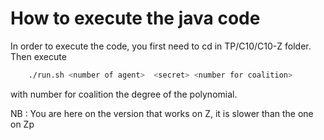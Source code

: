 # How to execute the java code

In order to execute the code, you first need to cd in TP/C10/C10-Z folder.
Then execute

```bash
    ./run.sh <number of agent>  <secret> <number for coalition>
```

with number for coalition the degree of the polynomial.

NB : You are here on the version that works on Z, it is slower than the one on Zp
